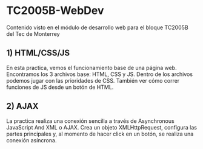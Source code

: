 # TC2005B-WebDev
Contenido visto en el módulo de desarrollo web para el bloque TC2005B del Tec de Monterrey

## 1) HTML/CSS/JS
En esta practica, vemos el funcionamiento base de una página web. Encontramos los 3 archivos base: HTML, CSS y JS. Dentro de los archivos podemos jugar con las prioridades de CSS. También ver cómo correr funciones de JS desde un botón de HTML.

## 2) AJAX
La practica realiza una conexión sencilla a través de Asynchronous JavaScript And XML o AJAX. Crea un objeto XMLHttpRequest, configura las partes principales y, al momento de hacer click en un botón, se realiza una conexión asíncrona.